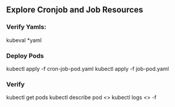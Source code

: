 ## Explore Cronjob and Job Resources

### Verify Yamls:
kubeval *yaml 

### Deploy Pods
kubectl apply -f cron-job-pod.yaml
kubectl apply -f job-pod.yaml

### Verify
kubectl get pods
kubectl describe pod <<pod-name>>
kubectl logs <<pod-name>> -f
